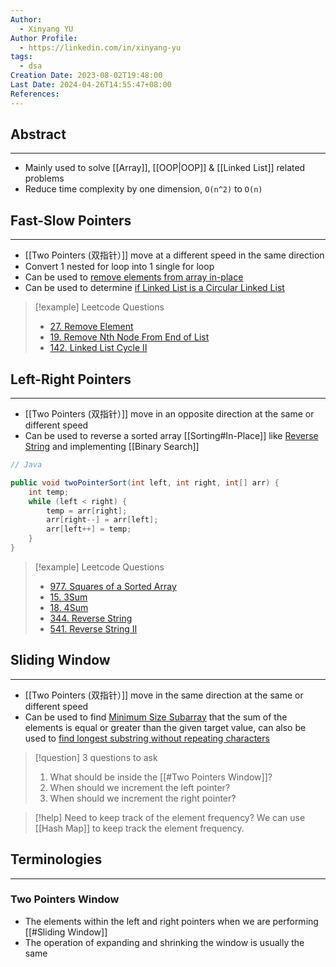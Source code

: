 ```yaml
---
Author:
  - Xinyang YU
Author Profile:
  - https://linkedin.com/in/xinyang-yu
tags:
  - dsa
Creation Date: 2023-08-02T19:48:00
Last Date: 2024-04-26T14:55:47+08:00
References: 
---
```

## Abstract
---
- Mainly used to solve [[Array]], [[OOP|OOP]] & [[Linked List]] related problems
- Reduce time complexity by one dimension, `O(n^2)` to `O(n)`

## Fast-Slow Pointers
---
- [[Two Pointers (双指针）]] move at a different speed in the same direction
- Convert 1 nested for loop into 1 single for loop
- Can be used to [remove elements from array in-place](https://leetcode.cn/problems/remove-element/)
- Can be used to determine [if Linked List is a Circular Linked List](https://leetcode.cn/problems/linked-list-cycle-ii/) 

>[!example] Leetcode Questions
>- [27. Remove Element](https://leetcode.cn/problems/remove-element/)
>- [19. Remove Nth Node From End of List](https://leetcode.cn/problems/remove-nth-node-from-end-of-list/)
>- [142. Linked List Cycle II](https://leetcode.cn/problems/linked-list-cycle-ii/)

## Left-Right Pointers
---
- [[Two Pointers (双指针）]] move in an opposite direction at the same or different speed
- Can be used to reverse a sorted array [[Sorting#In-Place]] like [Reverse String](https://leetcode.cn/problems/reverse-string/description/) and implementing [[Binary Search]]

```java
// Java

public void twoPointerSort(int left, int right, int[] arr) {
    int temp;
    while (left < right) {
        temp = arr[right];
        arr[right--] = arr[left];
        arr[left++] = temp;
    }
}
```

>[!example]  Leetcode Questions
>- [977. Squares of a Sorted Array](https://leetcode.cn/problems/squares-of-a-sorted-array/)
>- [15. 3Sum](https://leetcode.cn/problems/3sum/)
>- [18. 4Sum](https://leetcode.cn/problems/4sum/)
>- [344. Reverse String](https://leetcode.cn/problems/reverse-string/)
>- [541. Reverse String II](https://leetcode.cn/problems/reverse-string-ii/)

## Sliding Window
---
- [[Two Pointers (双指针）]] move in the same direction at the same or different speed
- Can be used to find [Minimum Size Subarray](https://leetcode.cn/problems/minimum-size-subarray-sum/) that the sum of the elements is equal or greater than the given target value, can also be used to [find longest substring without repeating characters](https://xy241-dsa.notion.site/Longest-Substring-Without-Repeating-Characters-1d16b9fc5bac4918a82d59a3a72b667c)

>[!question] 3 questions to ask
> 1. What should be inside the [[#Two Pointers Window]]?
> 2. When should we increment the left pointer?
> 3. When should we increment the right pointer?

>[!help] Need to keep track of the element frequency?
> We can use [[Hash Map]] to keep track the element frequency.
## Terminologies 
---
### Two Pointers  Window
- The elements within the left and right pointers when we are performing [[#Sliding Window]]
- The operation of expanding and shrinking the window is usually the same